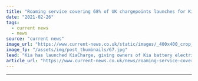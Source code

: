 ```yaml
---
title: "Roaming service covering 68% of UK chargepoints launches for Kia EV customers"
date: "2021-02-26"
tags: 
  - current news
  - news
source: "current news"
image_url: "https://www.current-news.co.uk/static/images/_400x400_crop_center-center/KiaCharge-roaming-image-Kia.jpg"
image_fp: "/assets/img/post_thumbnails/67.jpg"
lead: "​Kia has launched KiaCharge, giving owners of Kia battery electric vehicles (BEVs) and plug-in hybrid vehicles (PHEV) access to over 13,900 chargers across the UK from a single account."
article_url: "https://www.current-news.co.uk/news/roaming-service-covering-68-of-uk-chargepoints-launches-for-kia-ev-customers?utm_source=rss-feeds&utm_medium=rss&utm_campaign=rss"
---
```


---
